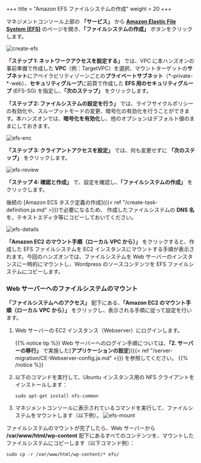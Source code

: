 +++
title = "Amazon EFS ファイルシステムの作成"
weight = 20
+++

マネジメントコンソール上部の **「サービス」** から **<a href="https://console.aws.amazon.com/efs/home?region=us-west-2" target="_blank">Amazon Elastic File System (EFS)</a>** のページを開き、**「ファイルシステムの作成」** ボタンをクリックします。

![create-efs](/ecs/create-efs.ja.png)

 **「ステップ 1: ネットワークアクセスを設定する」** では、VPC に本ハンズオンの事前準備で作成した **VPC**（例：TargetVPC）を選択、マウントターゲットの**サブネット**にアベイラビリティゾーンごとの**プライベートサブネット**（\*-private-\*-web）、**セキュリティグループ**に前頁で作成した **EFS 用のセキュリティグループ** (EFS-SG) を指定し、**「次のステップ」** をクリックします。

**「ステップ 2: ファイルシステムの設定を行う」** では、ライフサイクルポリシーの有効化や、スループットモードの変更、暗号化の有効化を行うことができます。本ハンズオンでは、**暗号化を有効化**し、他のオプションはデフォルト値のままにしておきます。

![efs-enc](/ecs/efs-enc.ja.png)

**「ステップ 3: クライアントアクセスを設定」** では、何も変更せずに **「次のステップ」** をクリックします。

![efs-review](/ecs/efs-review.ja.png)

**「ステップ 4: 確認と作成」** で、設定を確認し、**「ファイルシステムの作成」** をクリックします。

後続の [Amazon ECS タスク定義の作成]({{< ref "/create-task-definition.ja.md" >}})で必要になるため、
作成したファイルシステムの **DNS 名**を、テキストエディタ等にコピーしておいてください。

![efs-details](/ecs/efs-details.ja.png)

**「Amazon EC2 のマウント手順（ローカル VPC から）」** をクリックすると、作成した EFS ファイルシステムを EC2 インスタンスにマウントする手順が表示されます。今回のハンズオンでは、ファイルシステムを Web サーバーのインスタンスに一時的にマウントし、Wordpress のソースコンテンツを EFS ファイルシステムにコピーします。

### Web サーバーへのファイルシステムのマウント

**「ファイルシステムへのアクセス」** 配下にある、**「Amazon EC2 のマウント手順（ローカル VPC から）」** をクリックし、表示される手順に従って設定を行います。

1. Web サーバーの EC2 インスタンス（Webserver）にログインします。

   {{% notice tip %}}
Web サーバーへのログイン手順については、**「2. サーバーの移行」** で実施した[**アプリケーションの設定**]({{< ref "/server-migration/CE-Webserver-config.ja.md" >}}) を参照してください。
{{% /notice %}}

2. 以下のコマンドを実行して、Ubuntu インスタンス用の NFS クライアントをインストールします：
   ```
   sudo apt-get install nfs-common
   ```

3. マネジメントコンソールに表示されているコマンドを実行して、ファイルシステムをマウントします（以下例）。
   ![efs-mount](/ecs/efs-mount.ja.png)

ファイルシステムのマウントが完了したら、Web サーバーから **/var/www/html/wp-content** 配下にあるすべてのコンテンツを、マウントしたファイルシステムにコピーします（以下コマンド例）：
```
sudo cp -r /var/www/html/wp-content/* efs/
```
